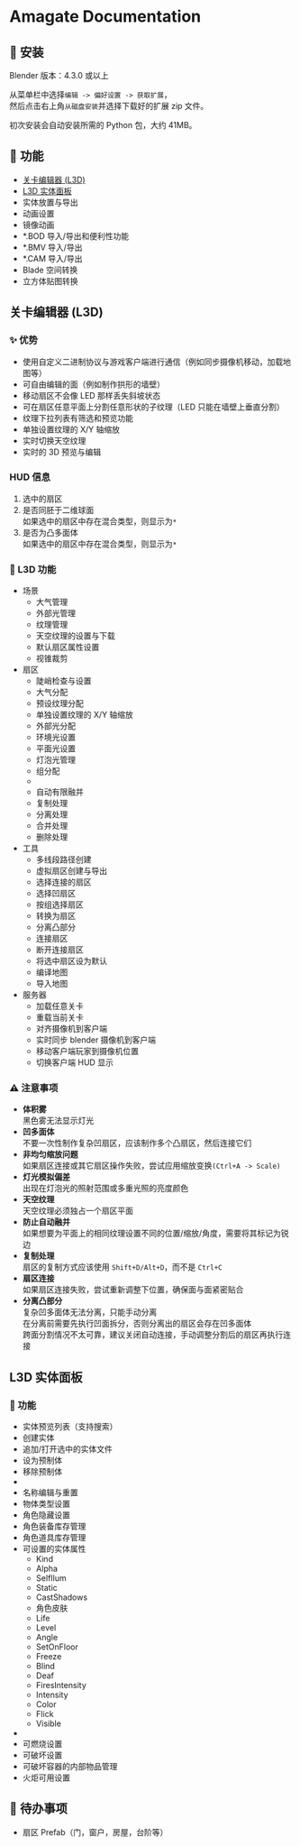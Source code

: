 # Amagate Documentation

## 📖 安装

Blender 版本：4.3.0 或以上

从菜单栏中选择`编辑 -> 偏好设置 -> 获取扩展`，  
然后点击右上角`从磁盘安装`并选择下载好的扩展 zip 文件。

初次安装会自动安装所需的 Python 包，大约 41MB。

## 🌠 功能

- [关卡编辑器 (L3D)](#关卡编辑器-l3d)
- [L3D 实体面板](#l3d-实体面板)
- 实体放置与导出
- 动画设置
- 镜像动画
- \*.BOD 导入/导出和便利性功能
- \*.BMV 导入/导出
- \*.CAM 导入/导出
- Blade 空间转换
- 立方体贴图转换

## 关卡编辑器 (L3D)

### ✨ 优势

- 使用自定义二进制协议与游戏客户端进行通信（例如同步摄像机移动，加载地图等）
- 可自由编辑的面（例如制作拱形的墙壁）
- 移动扇区不会像 LED 那样丢失斜坡状态
- 可在扇区任意平面上分割任意形状的子纹理（LED 只能在墙壁上垂直分割）
- 纹理下拉列表有筛选和预览功能
- 单独设置纹理的 X/Y 轴缩放
- 实时切换天空纹理
- 实时的 3D 预览与编辑

### HUD 信息

1. 选中的扇区
2. 是否同胚于二维球面  
   如果选中的扇区中存在混合类型，则显示为`*`
3. 是否为凸多面体  
   如果选中的扇区中存在混合类型，则显示为`*`

### 🌟 L3D 功能

- 场景
  - 大气管理
  - 外部光管理
  - 纹理管理
  - 天空纹理的设置与下载
  - 默认扇区属性设置
  - 视锥裁剪
- 扇区
  - 陡峭检查与设置
  - 大气分配
  - 预设纹理分配
  - 单独设置纹理的 X/Y 轴缩放
  - 外部光分配
  - 环境光设置
  - 平面光设置
  - 灯泡光管理
  - 组分配
  -
  - 自动有限融并
  - 复制处理
  - 分离处理
  - 合并处理
  - 删除处理
- 工具
  - 多线段路径创建
  - 虚拟扇区创建与导出
  - 选择连接的扇区
  - 选择凹扇区
  - 按组选择扇区
  - 转换为扇区
  - 分离凸部分
  - 连接扇区
  - 断开连接扇区
  - 将选中扇区设为默认
  - 编译地图
  - 导入地图
- 服务器
  - 加载任意关卡
  - 重载当前关卡
  - 对齐摄像机到客户端
  - 实时同步 blender 摄像机到客户端
  - 移动客户端玩家到摄像机位置
  - 切换客户端 HUD 显示
  <!-- - 其它 -->

### ⚠️ 注意事项

- **体积雾**  
  黑色雾无法显示灯光
- **凹多面体**  
  不要一次性制作复杂凹扇区，应该制作多个凸扇区，然后连接它们
- **非均匀缩放问题**  
  如果扇区连接或其它扇区操作失败，尝试应用缩放变换`(Ctrl+A -> Scale)`
- **灯光模拟偏差**  
  出现在灯泡光的照射范围或多重光照的亮度颜色
- **天空纹理**  
  天空纹理必须独占一个扇区平面
- **防止自动融并**  
  如果想要为平面上的相同纹理设置不同的位置/缩放/角度，需要将其标记为锐边
- **复制处理**  
  扇区的复制方式应该使用 `Shift+D/Alt+D`，而不是 `Ctrl+C`
- **扇区连接**  
  如果扇区连接失败，尝试重新调整下位置，确保面与面紧密贴合
- **分离凸部分**  
  复杂凹多面体无法分离，只能手动分离  
  在分离前需要先执行凹面拆分，否则分离出的扇区会存在凹多面体  
  跨面分割情况不太可靠，建议关闭自动连接，手动调整分割后的扇区再执行连接

## L3D 实体面板

### 🌟 功能

- 实体预览列表（支持搜索）
- 创建实体
- 追加/打开选中的实体文件
- 设为预制体
- 移除预制体
-
- 名称编辑与重置
- 物体类型设置
- 角色隐藏设置
- 角色装备库存管理
- 角色道具库存管理
- 可设置的实体属性
  - Kind
  - Alpha
  - SelfIlum
  - Static
  - CastShadows
  - 角色皮肤
  - Life
  - Level
  - Angle
  - SetOnFloor
  - Freeze
  - Blind
  - Deaf
  - FiresIntensity
  - Intensity
  - Color
  - Flick
  - Visible
-
- 可燃烧设置
- 可破坏设置
- 可破坏容器的内部物品管理
- 火炬可用设置

## 📝 待办事项

- 扇区 Prefab（门，窗户，房屋，台阶等）
